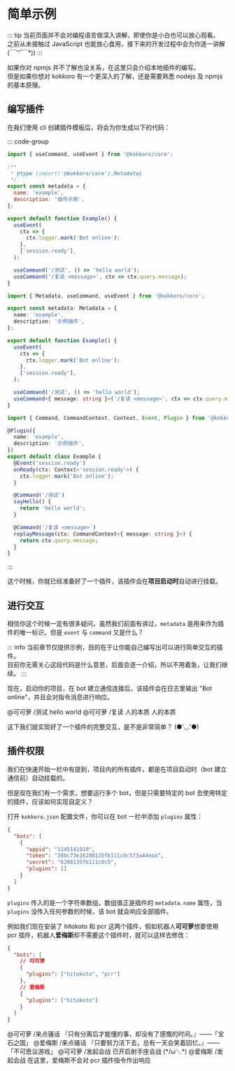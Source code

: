 # 简单示例

::: tip
当前页面并不会对编程语言做深入讲解，即使你是小白也可以放心观看。  
之前从未接触过 JavaScript 也能放心食用，接下来的开发过程中会为你逐一讲解 \(￣︶￣\*\))
:::

如果你对 npmjs 并不了解也没关系，在这里只会介绍本地插件的编写。  
但是如果你想对 kokkoro 有一个更深入的了解，还是需要熟悉 nodejs 及 npmjs 的基本原理。

## 编写插件

在我们使用 cli 创建插件模板后，将会为你生成以下的代码：

::: code-group

```javascript [javascript]
import { useCommand, useEvent } from '@kokkoro/core';

/**
 * @type {import('@kokkoro/core').Metadata}
 */
export const metadata = {
  name: 'example',
  description: '插件示例',
};

export default function Example() {
  useEvent(
    ctx => {
      ctx.logger.mark('Bot online');
    },
    ['session.ready'],
  );

  useCommand('/测试', () => 'hello world');
  useCommand('/复读 <message>', ctx => ctx.query.message);
}
```

```typescript [typescript (Hook)]
import { Metadata, useCommand, useEvent } from '@kokkoro/core';

export const metadata: Metadata = {
  name: 'example',
  description: '示例插件',
};

export default function Example() {
  useEvent(
    ctx => {
      ctx.logger.mark('Bot online');
    },
    ['session.ready'],
  );

  useCommand('/测试', () => 'hello world');
  useCommand<{ message: string }>('/复读 <message>', ctx => ctx.query.message);
}
```

```typescript [typescript (Decorator)]
import { Command, CommandContext, Context, Event, Plugin } from '@kokkoro/core';

@Plugin({
  name: 'example',
  description: '示例插件',
})
export default class Example {
  @Event('session.ready')
  onReady(ctx: Context<'session.ready'>) {
    ctx.logger.mark('Bot online');
  }

  @Command('/测试')
  sayHello() {
    return 'hello world';
  }

  @Command('/复读 <message>')
  replayMessage(ctx: CommandContext<{ message: string }>) {
    return ctx.query.message;
  }
}
```

:::

这个时候，你就已经准备好了一个插件，该插件会在**项目启动时**自动进行挂载。

## 进行交互

相信你这个时候一定有很多疑问，虽然我们前面有讲过，`metadata` 是用来作为插件的唯一标识，但是 `event` 与 `command` 又是什么？

::: info
当前章节仅提供示例，目的在于让你能自己编写出可以进行简单交互的插件。  
目前你无需关心这段代码是什么意思，后面会逐一介绍，所以不用着急，让我们继续。
:::

现在，启动你的项目，在 bot 建立通信连接后，该插件会在日志里输出 "Bot online"，并且会对指令消息进行响应。

<ChatPanel>
  <ChatMessage :qq="2225151531" nickname="Yuki">@可可萝 /测试</ChatMessage>
  <ChatMessage :qq="2854205915" nickname="可可萝">hello world</ChatMessage>
  <ChatMessage :qq="2225151531" nickname="Yuki">@可可萝 /复读 人的本质</ChatMessage>
  <ChatMessage :qq="2854205915" nickname="可可萝">人的本质</ChatMessage>
</ChatPanel>

这下我们就实现好了一个插件的完整交互，是不是非常简单？ (●'◡'●)

## 插件权限

我们在快速开始一栏中有提到，项目内的所有插件，都是在项目启动时（bot 建立通信前）自动挂载的。

但是现在我们有一个需求，想要运行多个 bot，但是只需要特定的 bot 去使用特定的插件，应该如何实现自定义？

打开 `kokkoro.json` 配置文件，你可以在 bot 一栏中添加 `plugins` 属性：

```json {7}
{
  "bots": [
    {
      "appid": "1145141919",
      "token": "38bc73e16208135fb111c0c573a44eaa",
      "secret": "6208135fb111c0c5",
      "plugins": []
    }
  ]
}
```

`plugins` 传入的是一个字符串数组，数组值正是插件的 `metadata.name` 属性，当 `plugins` 没传入任何参数的时候，该 bot 就会响应全部插件。

例如我们现在安装了 hitokoto 和 pcr 这两个插件，假如机器人**可可萝**想要使用 pcr 插件，机器人**爱梅斯**却不需要这个插件时，就可以这样去修改：

```json {5,9}
{
  "bots": [
    // 可可萝
    {
      "plugins": ["hitokoto", "pcr"]
    },
    // 爱梅斯
    {
      "plugins": ["hitokoto"]
    }
  ]
}
```

<ChatPanel>
  <ChatMessage :qq="2225151531" nickname="Yuki">@可可萝 /来点骚话</ChatMessage>
  <ChatMessage :qq="2854205915" nickname="可可萝">『只有分离后才能懂的事，却没有了感慨的时间。』——「宝石之国」</ChatMessage>
  <ChatMessage :qq="2225151531" nickname="Yuki">@爱梅斯 /来点骚话</ChatMessage>
  <ChatMessage :qq="2854211958" nickname="爱梅斯">『只要努力活下去，总有一天会笑着回忆。』——「不可思议游戏」</ChatMessage>
  <ChatMessage :qq="2225151531" nickname="Yuki">@可可萝 /发起会战</ChatMessage>
  <ChatMessage :qq="2854205915" nickname="可可萝">已开启射手座会战 (*/ω＼*)</ChatMessage>
  <ChatMessage :qq="2225151531" nickname="Yuki">@爱梅斯 /发起会战</ChatMessage>
  <ChatMessage :qq="2225151531" nickname="Yuki">在这里，爱梅斯不会对 pcr 插件指令作出响应</ChatMessage>
</ChatPanel>
